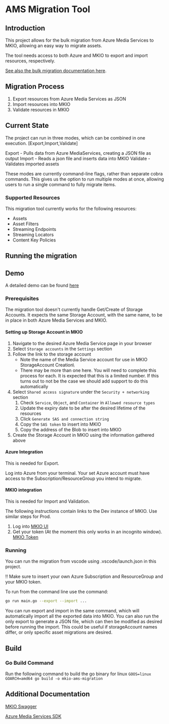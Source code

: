 # AMS Migration Tool

## Introduction

This project allows for the bulk migration from Azure Media Services to MKIO, allowing an easy way to migrate assets.

The tool needs access to both Azure and MKIO to export and import resources, respectively.

[See also the bulk migration documentation here](https://docs.io.mediakind.com/docs/bulk-asset-migration-from-ams-storage).

## Migration Process

1. Export resources from Azure Media Services as JSON
2. Import resources into MKIO
3. Validate resources in MKIO

## Current State

The project can run in three modes, which can be combined in one execution. [Export,Import,Validate]

Export - Pulls data from Azure MediaServices, creating a JSON file as output
Import - Reads a json file and inserts data into MKIO
Validate - Validates imported assets

These modes are currently command-line flags, rather than separate cobra commands. This gives us the option to run multiple modes at once, allowing users to run a single command to fully migrate items.

### Supported Resources

This migration tool currently works for the following resources:

- Assets
- Asset Filters
- Streaming Endpoints
- Streaming Locators
- Content Key Policies

## Running the migration

## Demo

A detailed demo can be found [here](docs/demo/demo.md)

### Prerequisites

The migration tool doesn't currently handle Get/Create of Storage Accounts. It expects the same Storage Account, with the same name, to be in place in both Azure Media Services and MKIO.

#### Setting up Storage Account in MKIO

1. Navigate to the desired Azure Media Service page in your browser
2. Select `Storage accounts` in the `Settings` section
3. Follow the link to the storage account
   - Note the name of the Media Service account for use in MKIO StorageAccount Creation\
   - There may be more than one here. You will need to complete this process for each. It is expected that this is a limited number. If this turns out to not be the case we should add support to do this automatically
4. Select `Shared access signature` under the `Security + networking` section
   1. Check `Service`, `Object`, and `Container` in `Allowed resource types`
   2. Update the expiry date to be after the desired lifetime of the resources
   3. Click `Generate SAS and connection string`
   4. Copy the `SAS token` to insert into MKIO
   5. Copy the address of the Blob to insert into MKIO
5. Create the Storage Account in MKIO using the information gathered above

#### Azure Integration

This is needed for Export.

Log into Azure from your terminal. Your set Azure account must have access to the Subscription/ResourceGroup you intend to migrate.

#### MKIO integration

This is needed for Import and Validation.

The following instructions contain links to the Dev instance of MKIO. Use similar steps for Prod.

1. Log into [MKIO UI](https://app.io.mediakind.com/)
2. Get your token (At the moment this only works in an incognito window). [MKIO Token](https://api.io.mediakind.com/auth/token/)

### Running

You can run the migration from vscode using .vscode/launch.json in this project.

!! Make sure to insert your own Azure Subscription and ResourceGroup and your MKIO token.

To run from the command line use the command:

```bash
go run main.go --export --import ...
```

You can run export and import in the same command, which will automatically import all the exported data into MKIO. You can also run the only export to generate a JSON file, which can then be modified as desired before running the import. This could be useful if storageAccount names differ, or only specific asset migrations are desired.

## Build

### Go Build Command

Run the following command to build the go binary for linux
`GOOS=linux GOARCH=amd64 go build -o mkio-ams-migration`

## Additional Documentation

[MKIO Swagger](https://api.io.mediakind.com/doc/ui/)

[Azure Media Services SDK](https://pkg.go.dev/github.com/Azure/azure-sdk-for-go/sdk/resourcemanager/mediaservices/armmediaservices#pkg-types)
